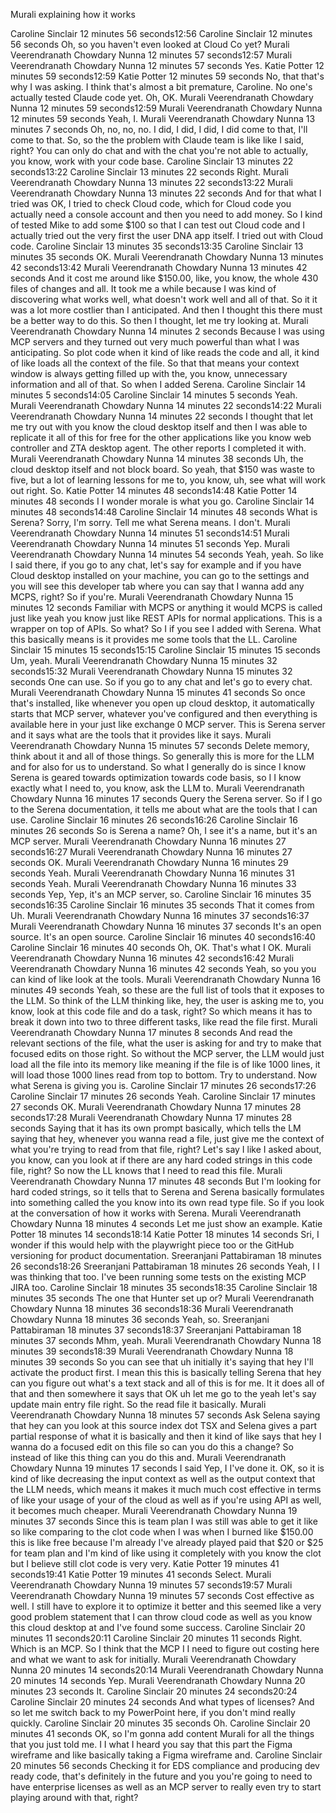 Murali explaining how it works

  
Caroline Sinclair 12 minutes 56 seconds12:56 Caroline Sinclair 12 minutes 56 seconds Oh, so you haven't even looked at Cloud Co yet? Murali Veerendranath Chowdary Nunna 12 minutes 57 seconds12:57 Murali Veerendranath Chowdary Nunna 12 minutes 57 seconds Yes. Katie Potter 12 minutes 59 seconds12:59 Katie Potter 12 minutes 59 seconds No, that that's why I was asking. I think that's almost a bit premature, Caroline. No one's actually tested Claude code yet. Oh, OK. Murali Veerendranath Chowdary Nunna 12 minutes 59 seconds12:59 Murali Veerendranath Chowdary Nunna 12 minutes 59 seconds Yeah, I. Murali Veerendranath Chowdary Nunna 13 minutes 7 seconds Oh, no, no, no. I did, I did, I did, I did come to that, I'll come to that. So, so the the problem with Claude team is like like I said, right? You can only do chat and with the chat you're not able to actually, you know, work with your code base. Caroline Sinclair 13 minutes 22 seconds13:22 Caroline Sinclair 13 minutes 22 seconds Right. Murali Veerendranath Chowdary Nunna 13 minutes 22 seconds13:22 Murali Veerendranath Chowdary Nunna 13 minutes 22 seconds And for that what I tried was OK, I tried to check Cloud code, which for Cloud code you actually need a console account and then you need to add money. So I kind of tested Mike to add some $100 so that I can test out Cloud code and I actually tried out the very first the user DNA app itself. I tried out with Cloud code. Caroline Sinclair 13 minutes 35 seconds13:35 Caroline Sinclair 13 minutes 35 seconds OK. Murali Veerendranath Chowdary Nunna 13 minutes 42 seconds13:42 Murali Veerendranath Chowdary Nunna 13 minutes 42 seconds And it cost me around like $150.00, like, you know, the whole 430 files of changes and all. It took me a while because I was kind of discovering what works well, what doesn't work well and all of that. So it it was a lot more costlier than I anticipated. And then I thought this there must be a better way to do this. So then I thought, let me try looking at. Murali Veerendranath Chowdary Nunna 14 minutes 2 seconds Because I was using MCP servers and they turned out very much powerful than what I was anticipating. So plot code when it kind of like reads the code and all, it kind of like loads all the context of the file. So that that means your context window is always getting filled up with the, you know, unnecessary information and all of that. So when I added Serena. Caroline Sinclair 14 minutes 5 seconds14:05 Caroline Sinclair 14 minutes 5 seconds Yeah. Murali Veerendranath Chowdary Nunna 14 minutes 22 seconds14:22 Murali Veerendranath Chowdary Nunna 14 minutes 22 seconds I thought that let me try out with you know the cloud desktop itself and then I was able to replicate it all of this for free for the other applications like you know web controller and ZTA desktop agent. The other reports I completed it with. Murali Veerendranath Chowdary Nunna 14 minutes 38 seconds Uh, the cloud desktop itself and not block board. So yeah, that $150 was waste to five, but a lot of learning lessons for me to, you know, uh, see what will work out right. So. Katie Potter 14 minutes 48 seconds14:48 Katie Potter 14 minutes 48 seconds I I wonder morale is what you go. Caroline Sinclair 14 minutes 48 seconds14:48 Caroline Sinclair 14 minutes 48 seconds What is Serena? Sorry, I'm sorry. Tell me what Serena means. I don't. Murali Veerendranath Chowdary Nunna 14 minutes 51 seconds14:51 Murali Veerendranath Chowdary Nunna 14 minutes 51 seconds Yep. Murali Veerendranath Chowdary Nunna 14 minutes 54 seconds Yeah, yeah. So like I said there, if you go to any chat, let's say for example and if you have Cloud desktop installed on your machine, you can go to the settings and you will see this developer tab where you can say that I wanna add any MCPS, right? So if you're. Murali Veerendranath Chowdary Nunna 15 minutes 12 seconds Familiar with MCPS or anything it would MCPS is called just like yeah you know just like REST APIs for normal applications. This is a wrapper on top of APIs. So what? So I if you see I added with Serena. What this basically means is it provides me some tools that the LL. Caroline Sinclair 15 minutes 15 seconds15:15 Caroline Sinclair 15 minutes 15 seconds Um, yeah. Murali Veerendranath Chowdary Nunna 15 minutes 32 seconds15:32 Murali Veerendranath Chowdary Nunna 15 minutes 32 seconds One can use. So if you go to any chat and let's go to every chat. Murali Veerendranath Chowdary Nunna 15 minutes 41 seconds So once that's installed, like whenever you open up cloud desktop, it automatically starts that MCP server, whatever you've configured and then everything is available here in your just like exchange 0 MCP server. This is Serena server and it says what are the tools that it provides like it says. Murali Veerendranath Chowdary Nunna 15 minutes 57 seconds Delete memory, think about it and all of those things. So generally this is more for the LLM and for also for us to understand. So what I generally do is since I know Serena is geared towards optimization towards code basis, so I I know exactly what I need to, you know, ask the LLM to. Murali Veerendranath Chowdary Nunna 16 minutes 17 seconds Query the Serena server. So if I go to the Serena documentation, it tells me about what are the tools that I can use. Caroline Sinclair 16 minutes 26 seconds16:26 Caroline Sinclair 16 minutes 26 seconds So is Serena a name? Oh, I see it's a name, but it's an MCP server. Murali Veerendranath Chowdary Nunna 16 minutes 27 seconds16:27 Murali Veerendranath Chowdary Nunna 16 minutes 27 seconds OK. Murali Veerendranath Chowdary Nunna 16 minutes 29 seconds Yeah. Murali Veerendranath Chowdary Nunna 16 minutes 31 seconds Yeah. Murali Veerendranath Chowdary Nunna 16 minutes 33 seconds Yep, Yep, it's an MCP server, so. Caroline Sinclair 16 minutes 35 seconds16:35 Caroline Sinclair 16 minutes 35 seconds That it comes from Uh. Murali Veerendranath Chowdary Nunna 16 minutes 37 seconds16:37 Murali Veerendranath Chowdary Nunna 16 minutes 37 seconds It's an open source. It's an open source. Caroline Sinclair 16 minutes 40 seconds16:40 Caroline Sinclair 16 minutes 40 seconds Oh, OK. That's what I OK. Murali Veerendranath Chowdary Nunna 16 minutes 42 seconds16:42 Murali Veerendranath Chowdary Nunna 16 minutes 42 seconds Yeah, so you you can kind of like look at the tools. Murali Veerendranath Chowdary Nunna 16 minutes 49 seconds Yeah, so these are the full list of tools that it exposes to the LLM. So think of the LLM thinking like, hey, the user is asking me to, you know, look at this code file and do a task, right? So which means it has to break it down into two to three different tasks, like read the file first. Murali Veerendranath Chowdary Nunna 17 minutes 8 seconds And read the relevant sections of the file, what the user is asking for and try to make that focused edits on those right. So without the MCP server, the LLM would just load all the file into its memory like meaning if the file is of like 1000 lines, it will load those 1000 lines read from top to bottom. Try to understand. Now what Serena is giving you is. Caroline Sinclair 17 minutes 26 seconds17:26 Caroline Sinclair 17 minutes 26 seconds Yeah. Caroline Sinclair 17 minutes 27 seconds OK. Murali Veerendranath Chowdary Nunna 17 minutes 28 seconds17:28 Murali Veerendranath Chowdary Nunna 17 minutes 28 seconds Saying that it has its own prompt basically, which tells the LM saying that hey, whenever you wanna read a file, just give me the context of what you're trying to read from that file, right? Let's say I like I asked about, you know, can you look at if there are any hard coded strings in this code file, right? So now the LL knows that I need to read this file. Murali Veerendranath Chowdary Nunna 17 minutes 48 seconds But I'm looking for hard coded strings, so it tells that to Serena and Serena basically formulates into something called the you know into its own read type file. So if you look at the conversation of how it works with Serena. Murali Veerendranath Chowdary Nunna 18 minutes 4 seconds Let me just show an example. Katie Potter 18 minutes 14 seconds18:14 Katie Potter 18 minutes 14 seconds Sri, I wonder if this would help with the playwright piece too or the GitHub versioning for product documentation. Sreeranjani Pattabiraman 18 minutes 26 seconds18:26 Sreeranjani Pattabiraman 18 minutes 26 seconds Yeah, I I was thinking that too. I've been running some tests on the existing MCP JIRA too. Caroline Sinclair 18 minutes 35 seconds18:35 Caroline Sinclair 18 minutes 35 seconds The one that Hunter set up or? Murali Veerendranath Chowdary Nunna 18 minutes 36 seconds18:36 Murali Veerendranath Chowdary Nunna 18 minutes 36 seconds Yeah, so. Sreeranjani Pattabiraman 18 minutes 37 seconds18:37 Sreeranjani Pattabiraman 18 minutes 37 seconds Mhm, yeah. Murali Veerendranath Chowdary Nunna 18 minutes 39 seconds18:39 Murali Veerendranath Chowdary Nunna 18 minutes 39 seconds So you can see that uh initially it's saying that hey I'll activate the product first. I mean this this is basically telling Serena that hey can you figure out what's a text stack and all of this is for me. It it does all of that and then somewhere it says that OK uh let me go to the yeah let's say update main entry file right. So the read file it basically. Murali Veerendranath Chowdary Nunna 18 minutes 57 seconds Ask Selena saying that hey can you look at this source index dot TSX and Selena gives a part partial response of what it is basically and then it kind of like says that hey I wanna do a focused edit on this file so can you do this a change? So instead of like this thing can you do this and. Murali Veerendranath Chowdary Nunna 19 minutes 17 seconds I said Yep, I I've done it. OK, so it is kind of like decreasing the input context as well as the output context that the LLM needs, which means it makes it much much cost effective in terms of like your usage of your of the cloud as well as if you're using API as well, it becomes much cheaper. Murali Veerendranath Chowdary Nunna 19 minutes 37 seconds Since this is team plan I was still was able to get it like so like comparing to the clot code when I was when I burned like $150.00 this is like free because I'm already I've already played paid that $20 or $25 for team plan and I'm kind of like using it completely with you know the clot but I believe still clot code is very very. Katie Potter 19 minutes 41 seconds19:41 Katie Potter 19 minutes 41 seconds Select. Murali Veerendranath Chowdary Nunna 19 minutes 57 seconds19:57 Murali Veerendranath Chowdary Nunna 19 minutes 57 seconds Cost effective as well. I still have to explore it to optimize it better and this seemed like a very good problem statement that I can throw cloud code as well as you know this cloud desktop at and I've found some success. Caroline Sinclair 20 minutes 11 seconds20:11 Caroline Sinclair 20 minutes 11 seconds Right. Which is an MCP. So I think that the MCP I I need to figure out costing here and what we want to ask for initially. Murali Veerendranath Chowdary Nunna 20 minutes 14 seconds20:14 Murali Veerendranath Chowdary Nunna 20 minutes 14 seconds Yep. Murali Veerendranath Chowdary Nunna 20 minutes 23 seconds It. Caroline Sinclair 20 minutes 24 seconds20:24 Caroline Sinclair 20 minutes 24 seconds And what types of licenses? And so let me switch back to my PowerPoint here, if you don't mind really quickly. Caroline Sinclair 20 minutes 35 seconds Oh. Caroline Sinclair 20 minutes 41 seconds OK, so I'm gonna add content Murali for all the things that you just told me. I I what I heard you say that this part the Figma wireframe and like basically taking a Figma wireframe and. Caroline Sinclair 20 minutes 56 seconds Checking it for EDS compliance and producing dev ready code, that's definitely in the future and you you're going to need to have enterprise licenses as well as an MCP server to really even try to start playing around with that, right?